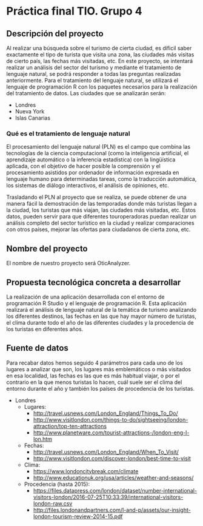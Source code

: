 # Práctica final TIO. Grupo 4

## Descripción del proyecto
Al realizar una búsqueda sobre el turismo de cierta ciudad, es díficil saber exactamente el tipo de turista que visita una zona, las ciudades más visitas de cierto país, las fechas más visitadas, etc. En este proyecto, se intentará realizar un análisis del sector del turismo y mediante el tratamiento de lenguaje natural, se podrá responder a todas las preguntas realizadas anteriormente. 
Para el tratamiento del lenguaje natural, se utilizará el lenguaje de programación R con los paquetes necesarios para la realización del tratamiento de datos.
Las ciudades que se analizarán serán: 
* Londres
* Nueva York
* Islas Canarias

### Qué es el tratamiento de lenguaje natural
El procesamiento del lenguaje natural (PLN) es el campo que combina las tecnologías de la ciencia computacional (como la inteligencia artificial, el aprendizaje automático o la inferencia estadística) con la lingüística aplicada, con el objetivo de hacer posible la comprensión y el procesamiento asistidos por ordenador de información expresada en lenguaje humano para determinadas tareas, como la traducción automática, los sistemas de diálogo interactivos, el análisis de opiniones, etc.

Trasladando el PLN al proyecto que se realiza, se puede obtener de una manera fácil la demostración de las temporadas donde más turistas llegan a la ciudad, los turistas que más viajan, las ciudades más visitadas, etc. Estos datos, pueden servir para que diferentes touroperadoras puedan realizar un análisis completo del sector turístico en la ciudad y realizar comparaciones con otros países, mejorar las ofertas para ciudadanos de cierta zona, etc.

## Nombre del proyecto
El nombre de nuestro proyecto será OticAnalyzer.

## Propuesta tecnológica concreta a desarrollar
La realización de una aplicación desarrollada con el entorno de programación R Studio y el lenguaje de programación R. Esta aplicación realizará el análisis de lenguaje natural de la temática de turismo analizando los diferentes destinos, las fechas en las que hay mayor número de turistas, el clima durante todo el año de las diferentes ciudades y la procedencia de los turistas en diferentes años.

## Fuente de datos
Para recabar datos hemos seguido 4 parámetros para cada uno de los lugares a analizar que son, los lugares más emblemáticos o más visitados en esa localidad, las fechas es las que es más habitual viajar, o por el contrario en la que menos turistas lo hacen, cuál suele ser el clima del entorno durante el año y también los países de procedencia de los turistas.

* Londres
    * Lugares:
        * http://travel.usnews.com/London_England/Things_To_Do/
        * http://www.visitlondon.com/things-to-do/sightseeing/london-attraction/top-ten-attractions
        * http://www.planetware.com/tourist-attractions-/london-eng-l-lon.htm
    * Fechas:
        * http://travel.usnews.com/London_England/When_To_Visit/
        * http://www.visitlondon.com/discover-london/best-time-to-visit
    * Clima:
        * https://www.londoncitybreak.com/climate
        * http://www.educationuk.org/usa/articles/weather-and-seasons/
    * Procedencia (hasta 2015):
        * https://files.datapress.com/london/dataset/number-international-visitors-london/2016-07-25T10:33:39/international-visitors-london-raw.csv
        * http://files.londonandpartners.com/l-and-p/assets/our-insight-london-tourism-review-2014-15.pdf 

